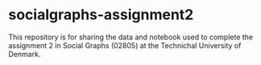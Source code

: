 # socialgraphs-assignment2

This repository is for sharing the data and notebook used to complete the assignment 2 in Social Graphs (02805) at the Technichal University of Denmark.
